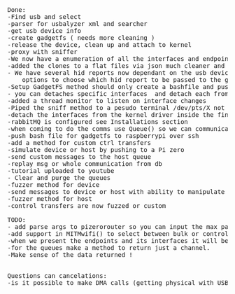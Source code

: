 <pre>
Done:
-Find usb and select
-parser for usbalyzer xml and searcher
-get usb device info
-create gadgetfs ( needs more cleaning )
-release the device, clean up and attach to kernel
-proxy with sniffer
-We now have a enumeration of all the interfaces and endpoints of the device we need to be able to use it
-added the clones to a flat files via json much cleaner and better ...
- We have several hid reports now dependant on the usb device , when setting up GadgetFS ensure the user is presented with
    options to choose which hid report to be passed to the gadget.
-Setup GadgetFS method should only create a bashfile and push it to the Pi Zero and then execute it.
- you can detaches specific interfaces  and detach each from the kernel.
-added a thread monitor to listen on interface changes
-Piped the sniff method to a pesudo terminal /dev/pts/X not to clog ipython :)
-detach the interfaces from the kernel driver inside the findselect() Method it will be better if we didnt blacklist the device driver
-rabbitMQ is configured see Installations section
-when coming to do the comms use Queue() so we can communicate directly to the thread
-push bash file for gadgetfs to raspberrypi over ssh
-add a method for custom ctrl transfers
-simulate device or host by pushing to a Pi zero
-send custom messages to the host queue
-replay msg or whole communication from db
-tutorial uploaded to youtube
- Clear and purge the queues
-fuzzer method for device
-send messages to device or host with ability to manipulate the payload
-fuzzer method for host
-control transfers are now fuzzed or custom

TODO:
- add parse args to pizerorouter so you can input the max packet size
-add support in MITMwifi() to select between bulk or control transfer
-when we present the endpoints and its interfaces it will be more user friendly to show if the endpoint is in or out
-for the queues make a method to return just a channel.
-Make sense of the data returned !


Questions can cancelations:
-is it possible to make DMA calls (getting physical with USB Type-C) ?


   </pre>
